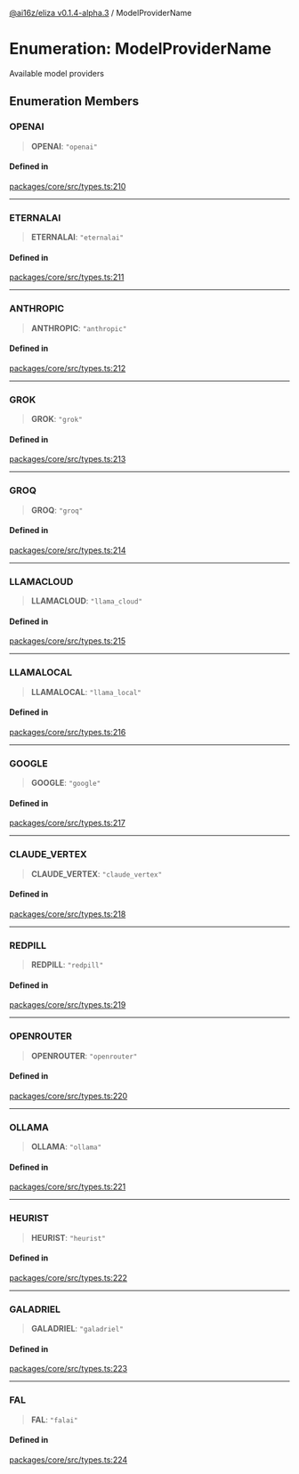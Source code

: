[@ai16z/eliza v0.1.4-alpha.3](../index.md) / ModelProviderName

# Enumeration: ModelProviderName

Available model providers

## Enumeration Members

### OPENAI

> **OPENAI**: `"openai"`

#### Defined in

[packages/core/src/types.ts:210](https://github.com/madjin/eliza/blob/main/packages/core/src/types.ts#L210)

***

### ETERNALAI

> **ETERNALAI**: `"eternalai"`

#### Defined in

[packages/core/src/types.ts:211](https://github.com/madjin/eliza/blob/main/packages/core/src/types.ts#L211)

***

### ANTHROPIC

> **ANTHROPIC**: `"anthropic"`

#### Defined in

[packages/core/src/types.ts:212](https://github.com/madjin/eliza/blob/main/packages/core/src/types.ts#L212)

***

### GROK

> **GROK**: `"grok"`

#### Defined in

[packages/core/src/types.ts:213](https://github.com/madjin/eliza/blob/main/packages/core/src/types.ts#L213)

***

### GROQ

> **GROQ**: `"groq"`

#### Defined in

[packages/core/src/types.ts:214](https://github.com/madjin/eliza/blob/main/packages/core/src/types.ts#L214)

***

### LLAMACLOUD

> **LLAMACLOUD**: `"llama_cloud"`

#### Defined in

[packages/core/src/types.ts:215](https://github.com/madjin/eliza/blob/main/packages/core/src/types.ts#L215)

***

### LLAMALOCAL

> **LLAMALOCAL**: `"llama_local"`

#### Defined in

[packages/core/src/types.ts:216](https://github.com/madjin/eliza/blob/main/packages/core/src/types.ts#L216)

***

### GOOGLE

> **GOOGLE**: `"google"`

#### Defined in

[packages/core/src/types.ts:217](https://github.com/madjin/eliza/blob/main/packages/core/src/types.ts#L217)

***

### CLAUDE\_VERTEX

> **CLAUDE\_VERTEX**: `"claude_vertex"`

#### Defined in

[packages/core/src/types.ts:218](https://github.com/madjin/eliza/blob/main/packages/core/src/types.ts#L218)

***

### REDPILL

> **REDPILL**: `"redpill"`

#### Defined in

[packages/core/src/types.ts:219](https://github.com/madjin/eliza/blob/main/packages/core/src/types.ts#L219)

***

### OPENROUTER

> **OPENROUTER**: `"openrouter"`

#### Defined in

[packages/core/src/types.ts:220](https://github.com/madjin/eliza/blob/main/packages/core/src/types.ts#L220)

***

### OLLAMA

> **OLLAMA**: `"ollama"`

#### Defined in

[packages/core/src/types.ts:221](https://github.com/madjin/eliza/blob/main/packages/core/src/types.ts#L221)

***

### HEURIST

> **HEURIST**: `"heurist"`

#### Defined in

[packages/core/src/types.ts:222](https://github.com/madjin/eliza/blob/main/packages/core/src/types.ts#L222)

***

### GALADRIEL

> **GALADRIEL**: `"galadriel"`

#### Defined in

[packages/core/src/types.ts:223](https://github.com/madjin/eliza/blob/main/packages/core/src/types.ts#L223)

***

### FAL

> **FAL**: `"falai"`

#### Defined in

[packages/core/src/types.ts:224](https://github.com/madjin/eliza/blob/main/packages/core/src/types.ts#L224)
